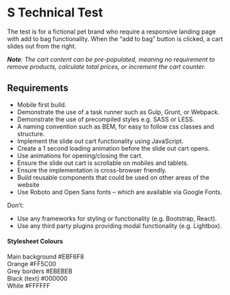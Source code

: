 # S Technical Test

The test is for a fictional pet brand who require a responsive landing page with add to bag
functionality. When the “add to bag” button is clicked, a cart slides out from the right.

_**Note**: The cart content can be pre-populated, meaning no requirement to remove
products, calculate total prices, or increment the cart counter._

## Requirements

- Mobile first build.
- Demonstrate the use of a task runner such as Gulp, Grunt, or Webpack.
- Demonstrate the use of precompiled styles e.g. SASS or LESS.
- A naming convention such as BEM, for easy to follow css classes and structure.
- Implement the slide out cart functionality using JavaScript.
- Create a 1 second loading animation before the slide out cart opens.
- Use animations for opening/closing the cart.
- Ensure the slide out cart is scrollable on mobiles and tablets.
- Ensure the implementation is cross-browser friendly.
- Build reusable components that could be used on other areas of the website
- Use Roboto and Open Sans fonts – which are available via Google Fonts.

Don’t:
- Use any frameworks for styling or functionality (e.g. Bootstrap, React).
- Use any third party plugins providing modal functionality (e.g. Lightbox).

#### Stylesheet Colours

Main background #EBF6F8   
Orange          #FF5C00  
Grey borders    #EBEBEB  
Black (text)    #000000  
White           #FFFFFF  
